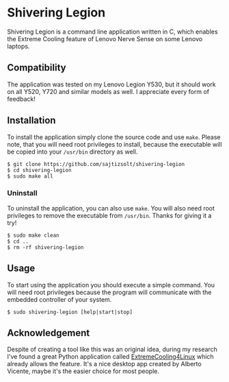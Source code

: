 # Shivering Legion

Shivering Legion is a command line application written in C, which enables the Extreme Cooling feature of Lenovo Nerve Sense on some Lenovo laptops.

## Compatibility

The application was tested on my Lenovo Legion Y530, but it should work on all Y520, Y720 and similar models as well. I appreciate every form of feedback!

## Installation

To install the application simply clone the source code and use `make`. Please note, that you will need root privileges to install, because the executable will be copied into your `/usr/bin` directory as well.

```
$ git clone https://github.com/sajtizsolt/shivering-legion
$ cd shivering-legion
$ sudo make all
```

### Uninstall

To uninstall the application, you can also use `make`. You will also need root privileges to remove the executable from `/usr/bin`. Thanks for giving it a try!

```
$ sudo make clean
$ cd ..
$ rm -rf shivering-legion
```

## Usage

To start using the application you should execute a simple command. You will need root privileges because the program will communicate with the embedded controller of your system.

```
$ sudo shivering-legion [help|start|stop]
```

## Acknowledgement

Despite of creating a tool like this was an original idea, during my research I've found a great Python application called [ExtremeCooling4Linux](https://gitlab.com/OdinTdh/extremecooling4linux) which already allows the feature. It's a nice desktop app created by Alberto Vicente, maybe it's the easier choice for most people.
